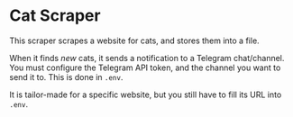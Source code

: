 # Cat Scraper

This scraper scrapes a website for cats, and stores them into a file.

When it finds *new* cats, it sends a notification to a Telegram chat/channel.
You must configure the Telegram API token, and the channel you want to send it to.
This is done in `.env`.

It is tailor-made for a specific website, but you still have to fill its URL into `.env`.
